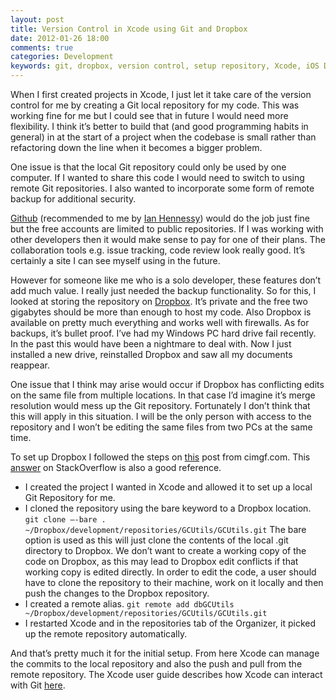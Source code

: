 ```yaml
--- 
layout: post
title: Version Control in Xcode using Git and Dropbox
date: 2012-01-26 18:00
comments: true
categories: Development
keywords: git, dropbox, version control, setup repository, Xcode, iOS Development
---
```

When I first created projects in Xcode, I just let it take care of the version control for me by creating a Git local repository for my code. This was working fine for me but I could see that in future I would need more flexibility. I think it’s better to build that (and good programming habits in general) in at the start of a project when the codebase is small rather than refactoring down the line when it becomes a bigger problem.

One issue is that the local Git repository could only be used by one computer. If I wanted to share this code I would need to switch to using remote Git repositories. I also wanted to incorporate some form of remote backup for additional security.

[Github](http://www.github.com) (recommended to me by [Ian Hennessy](http://au.linkedin.com/pub/ian-hennessy/5/1b4/987)) would do the job just fine but the free accounts are limited to public repositories. If I was working with other developers then it would make sense to pay for one of their plans. The collaboration tools e.g. issue tracking, code review look really good. It’s certainly a site I can see myself using in the future.

However for someone like me who is a solo developer, these features don’t add much value. I really just needed the backup functionality. So for this, I looked at storing the repository on [Dropbox](http://www.dropbox.com). It’s private and the free two gigabytes should be more than enough to host my code. Also Dropbox is available on pretty much everything and works well with firewalls. As for backups, it’s bullet proof. I’ve had my Windows PC hard drive fail recently. In the past this would have been a nightmare to deal with. Now I just installed a new drive, reinstalled Dropbox and saw all my documents reappear.

One issue that I think may arise would occur if Dropbox has conflicting edits on the same file from multiple locations. In that case I’d imagine it’s merge resolution would mess up the Git repository. Fortunately I don’t think that this will apply in this situation. I will be the only person with access to the repository and I won’t be editing the same files from two PCs at the same time.

To set up Dropbox I followed the steps on [this](http://www.cimgf.com/2008/06/03/version-control-makes-you-a-better-programmer/) post from cimgf.com. This [answer](http://stackoverflow.com/questions/1960799/using-gitdropbox-together-effectively) on StackOverflow is also a good reference.

*   I created the project I wanted in Xcode and allowed it to set up a local Git Repository for me.
*   I cloned the repository using the bare keyword to a Dropbox location.
`git clone –-bare . ~/Dropbox/development/repositories/GCUtils/GCUtils.git`
The bare option is used as this will just clone the contents of the local .git directory to Dropbox. We don’t want to create a working copy of the code on Dropbox, as this may lead to Dropbox edit conflicts if that working copy is edited directly. In order to edit the code, a user should have to clone the repository to their machine, work on it locally and then push the changes to the Dropbox repository.
*   I created a remote alias.
`git remote add dbGCUtils ~/Dropbox/development/repositories/GCUtils/GCUtils.git`
*   I restarted Xcode and in the repositories tab of the Organizer, it picked up the remote repository automatically.

And that’s pretty much it for the initial setup. From here Xcode can manage the commits to the local repository and also the push and pull from the remote repository. The Xcode user guide describes how Xcode can interact with Git [here](http://developer.apple.com/library/mac/#documentation/ToolsLanguages/Conceptual/Xcode4UserGuide/SCM/SCM.html).

